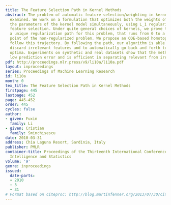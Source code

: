 ```yaml
---
title: The Feature Selection Path in Kernel Methods
abstract: The problem of automatic feature selection/weighting in kernel methods is
  examined. We work on a formulation that optimizes both the weights of features and
  the parameters of the kernel model simultaneously, using L_1 regularization for
  feature selection. Under quite general choices of kernels, we prove that there exists
  a unique regularization path for this problem, that runs from 0 to a stationary
  point of the non-regularized problem. We propose an ODE-based homotopy method to
  follow this trajectory. By following the path, our algorithm is able to automatically
  discard irrelevant features and to automatically go back and forth to avoid local
  optima. Experiments on synthetic and real datasets show that the method achieves
  low prediction error and is efficient in separating relevant from irrelevant features.
pdf: http://proceedings.mlr.press/v9/li10a/li10a.pdf
layout: inproceedings
series: Proceedings of Machine Learning Research
id: li10a
month: 0
tex_title: The Feature Selection Path in Kernel Methods
firstpage: 445
lastpage: 452
page: 445-452
order: 445
cycles: false
author:
- given: Fuxin
  family: Li
- given: Cristian
  family: Sminchisescu
date: 2010-03-31
address: Chia Laguna Resort, Sardinia, Italy
publisher: PMLR
container-title: Proceedings of the Thirteenth International Conference on Artificial
  Intelligence and Statistics
volume: '9'
genre: inproceedings
issued:
  date-parts:
  - 2010
  - 3
  - 31
# Format based on citeproc: http://blog.martinfenner.org/2013/07/30/citeproc-yaml-for-bibliographies/
---
```

